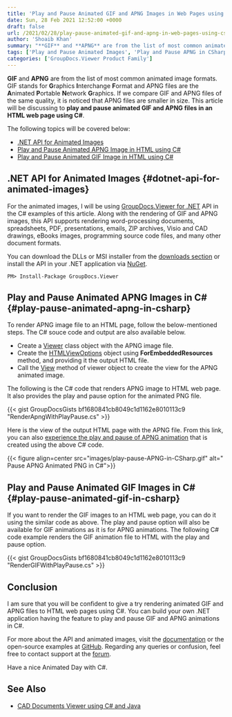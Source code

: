 ```yaml
---
title: 'Play and Pause Animated GIF and APNG Images in Web Pages using C#'
date: Sun, 28 Feb 2021 12:52:00 +0000
draft: false
url: /2021/02/28/play-pause-animated-gif-and-apng-in-web-pages-using-csharp/
author: 'Shoaib Khan'
summary: "**GIF** and **APNG** are from the list of most common animated image formats. GIF stands for **G**raphics **I**nterchange **F**ormat and APNG files are the **A**nimated **P**ortable **N**etwork **G**raphics. If we compare GIF and APNG files of the same quality, it is noticed that APNG files are smaller in size. This article will be discussing to **play and pause animated GIF and APNG files in an HTML web page using C#**."
tags: ['Play and Pause Animated Images', 'Play and Pause APNG in CSharp', 'Play and Pause GIF in CSharp', 'Render APNG to HTML in CSharp', 'Render GIF to HTML in CSharp']
categories: ['GroupDocs.Viewer Product Family']
---
```


**GIF** and **APNG** are from the list of most common animated image formats. GIF stands for **G**raphics **I**nterchange **F**ormat and APNG files are the **A**nimated **P**ortable **N**etwork **G**raphics. If we compare GIF and APNG files of the same quality, it is noticed that APNG files are smaller in size. This article will be discussing to **play and pause animated GIF and APNG files in an HTML web page using C#**.

The following topics will be covered below:

*   [.NET API for Animated Images][1]
*   [Play and Pause Animated APNG Image in HTML using C#][2]
*   [Play and Pause Animated GIF Image in HTML using C#][3]

## .NET API for Animated Images {#dotnet-api-for-animated-images}

For the animated images, I will be using [GroupDocs.Viewer for .NET][4] API in the C# examples of this article. Along with the rendering of GIF and APNG images, this API supports rendering word-processing documents, spreadsheets, PDF, presentations, emails, ZIP archives, Visio and CAD drawings, eBooks images, programming source code files, and many other document formats.

You can download the DLLs or MSI installer from the [downloads section][5] or install the API in your .NET application via [NuGet][6].

```
PM> Install-Package GroupDocs.Viewer
```

## Play and Pause Animated APNG Images in C# {#play-pause-animated-apng-in-csharp}

To render APNG image file to an HTML page, follow the below-mentioned steps. The C# souce code and output are also available below.

*   Create a [Viewer][7] class object with the APNG image file.
*   Create the [HTMLViewOptions][8] object using **ForEmbeddedResources** method, and providing it the output HTML file.
*   Call the [View][9] method of viewer object to create the view for the APNG animated image.

The following is the C# code that renders APNG image to HTML web page. It also provides the play and pause option for the animated PNG file.

{{< gist GroupDocsGists bf1680841cb8049c1d1162e8010113c9 "RenderApngWithPlayPause.cs" >}}

Here is the view of the output HTML page with the APNG file. From this link, you can also [experience the play and pause of APNG animation][10] that is created using the above C# code.



{{< figure align=center src="images/play-pause-APNG-in-CSharp.gif" alt=" Pause APNG Animated PNG in C#">}}


## Play and Pause Animated GIF Images in C# {#play-pause-animated-gif-in-csharp}

If you want to render the GIF images to an HTML web page, you can do it using the similar code as above. The play and pause option will also be available for GIF animations as it is for APNG animations. The following C# code example renders the GIF animation file to HTML with the play and pause option.

{{< gist GroupDocsGists bf1680841cb8049c1d1162e8010113c9 "RenderGIFWithPlayPause.cs" >}}

## Conclusion

I am sure that you will be confident to give a try rendering animated GIF and APNG files to HTML web pages using C#. You can build your own .NET application having the feature to play and pause GIF and APNG animations in C#.

For more about the API and animated images, visit the [documentation][11] or the open-source examples at [GitHub][12]. Regarding any queries or confusion, feel free to contact support at the [forum][13].

Have a nice Animated Day with C#.

## See Also

*   [CAD Documents Viewer using C# and Java][14]







[1]: #dotnet-api-for-animated-images
[2]: #play-pause-animated-apng-in-csharp
[3]: #play-pause-animated-gif-in-csharp
[4]: https://products.groupdocs.com/viewer/net
[5]: https://downloads.groupdocs.com/viewer/net
[6]: https://www.nuget.org/packages/groupdocs.viewer
[7]: https://apireference.groupdocs.com/viewer/net/groupdocs.viewer/viewer
[8]: https://apireference.groupdocs.com/viewer/net/groupdocs.viewer.options/htmlviewoptions
[9]: https://apireference.groupdocs.com/viewer/net/groupdocs.viewer/viewer/methods/view/index
[10]: https://blog.groupdocs.com/play-pause-apng.html
[11]: https://docs.groupdocs.com/viewer/net
[12]: https://github.com/groupdocs-viewer/GroupDocs.Viewer-for-.NET
[13]: https://forum.groupdocs.com/c/viewer
[14]: https://blog.groupdocs.com/2019/07/13/viewing-cad-documents/

